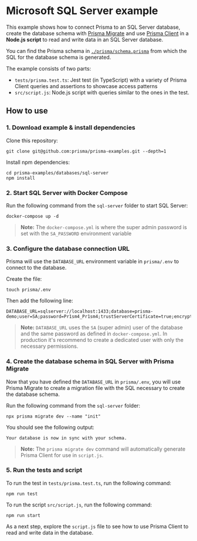 # Microsoft SQL Server example

This example shows how to connect Prisma to an SQL Server database, create the database schema with [Prisma Migrate](https://www.prisma.io/migrate) and use [Prisma Client](https://www.prisma.io/client) in a **Node.js script** to read and write data in an SQL Server database. 

You can find the Prisma schema in [`./prisma/schema.prisma`](./prisma/schema.prisma) from which the SQL for the database schema is generated.

The example consists of two parts:

- `tests/prisma.test.ts`: Jest test (in TypeScript) with a variety of Prisma Client queries and assertions to showcase access patterns
- `src/script.js`: Node.js script with queries similar to the ones in the test.

## How to use

### 1. Download example & install dependencies

Clone this repository:

```
git clone git@github.com:prisma/prisma-examples.git --depth=1
```

Install npm dependencies:

```
cd prisma-examples/databases/sql-server
npm install
```

### 2. Start SQL Server with Docker Compose

Run the following command from the `sql-server` folder to start SQL Server:

```
docker-compose up -d
```

> **Note:** The `docker-compose.yml` is where the super admin password is set with the `SA_PASSWORD` environment variable

### 3. Configure the database connection URL

Prisma will use the `DATABASE_URL` environment variable in `prisma/.env` to connect to the database.


Create the file:

```
touch prisma/.env
```

Then add the following line:

```
DATABASE_URL=sqlserver://localhost:1433;database=prisma-demo;user=SA;password=Pr1sm4_Pr1sm4;trustServerCertificate=true;encrypt=true
```

> **Note:** `DATABASE_URL` uses the `SA` (super admin) user of the database and the same password as defined in `docker-compose.yml`. In production it's recommend to create a dedicated user with only the necessary permissions.

### 4. Create the database schema in SQL Server with Prisma Migrate

Now that you have defined the `DATABASE_URL` in `prisma/.env`, you will use Prisma Migrate to create a migration file with the SQL necessary to create the database schema.

Run the following command from the `sql-server` folder:

```
npx prisma migrate dev --name "init"
```

You should see the following output:
```
Your database is now in sync with your schema.
```

> **Note:** The `prisma migrate dev` command will automatically generate Prisma Client for use in `script.js`.

### 5. Run the tests and script

To run the test in `tests/prisma.test.ts`, run the following command:

```
npm run test
```

To run the script `src/script.js`, run the following command:

```
npm run start
```


As a next step, explore the `script.js` file to see how to use Prisma Client to read and write data in the database.